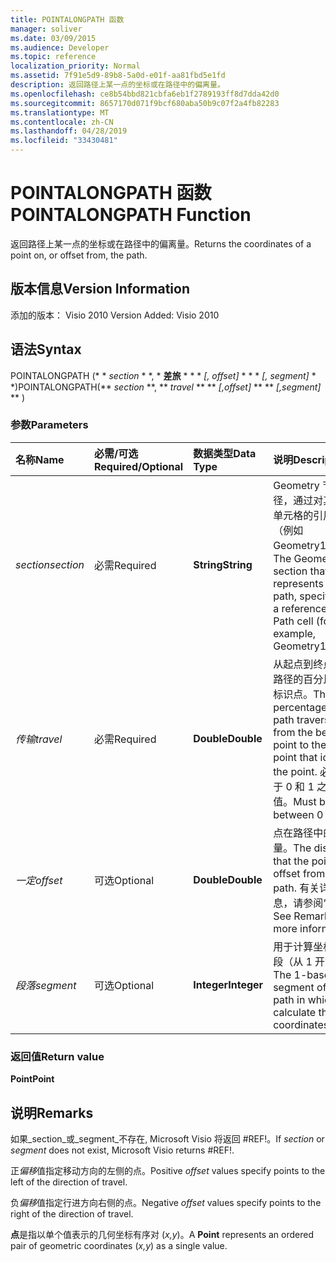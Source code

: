 ```yaml
---
title: POINTALONGPATH 函数
manager: soliver
ms.date: 03/09/2015
ms.audience: Developer
ms.topic: reference
localization_priority: Normal
ms.assetid: 7f91e5d9-89b8-5a0d-e01f-aa81fbd5e1fd
description: 返回路径上某一点的坐标或在路径中的偏离量。
ms.openlocfilehash: ce8b54bbd821cbfa6eb1f2789193ff8d7dda42d0
ms.sourcegitcommit: 8657170d071f9bcf680aba50b9c07f2a4fb82283
ms.translationtype: MT
ms.contentlocale: zh-CN
ms.lasthandoff: 04/28/2019
ms.locfileid: "33430481"
---
```

# <a name="pointalongpath-function"></a><span data-ttu-id="2d51d-103">POINTALONGPATH 函数</span><span class="sxs-lookup"><span data-stu-id="2d51d-103">POINTALONGPATH Function</span></span>

<span data-ttu-id="2d51d-104">返回路径上某一点的坐标或在路径中的偏离量。</span><span class="sxs-lookup"><span data-stu-id="2d51d-104">Returns the coordinates of a point on, or offset from, the path.</span></span>
  
## <a name="version-information"></a><span data-ttu-id="2d51d-105">版本信息</span><span class="sxs-lookup"><span data-stu-id="2d51d-105">Version Information</span></span>

<span data-ttu-id="2d51d-106">添加的版本： Visio 2010
</span><span class="sxs-lookup"><span data-stu-id="2d51d-106">Version Added: Visio 2010</span></span> 
  
## <a name="syntax"></a><span data-ttu-id="2d51d-107">语法</span><span class="sxs-lookup"><span data-stu-id="2d51d-107">Syntax</span></span>

<span data-ttu-id="2d51d-108">POINTALONGPATH (\* \* *section* \* \*, \* **差旅** \* \* \* *[, offset]* \* \* \* *[, segment]* \* \*)</span><span class="sxs-lookup"><span data-stu-id="2d51d-108">POINTALONGPATH(\*\* *section* \*\*, \*\* *travel* \*\* \*\* *[,offset]* \*\* \*\* *[,segment]* \*\* )</span></span> 
  
### <a name="parameters"></a><span data-ttu-id="2d51d-109">参数</span><span class="sxs-lookup"><span data-stu-id="2d51d-109">Parameters</span></span>

|<span data-ttu-id="2d51d-110">**名称**</span><span class="sxs-lookup"><span data-stu-id="2d51d-110">**Name**</span></span>|<span data-ttu-id="2d51d-111">**必需/可选**</span><span class="sxs-lookup"><span data-stu-id="2d51d-111">**Required/Optional**</span></span>|<span data-ttu-id="2d51d-112">**数据类型**</span><span class="sxs-lookup"><span data-stu-id="2d51d-112">**Data Type**</span></span>|<span data-ttu-id="2d51d-113">**说明**</span><span class="sxs-lookup"><span data-stu-id="2d51d-113">**Description**</span></span>|
|:-----|:-----|:-----|:-----|
| <span data-ttu-id="2d51d-114">_section_</span><span class="sxs-lookup"><span data-stu-id="2d51d-114">_section_</span></span> <br/> |<span data-ttu-id="2d51d-115">必需</span><span class="sxs-lookup"><span data-stu-id="2d51d-115">Required</span></span>  <br/> |<span data-ttu-id="2d51d-116">**String**</span><span class="sxs-lookup"><span data-stu-id="2d51d-116">**String**</span></span> <br/> |<span data-ttu-id="2d51d-117">Geometry 节代表路径，通过对其 Path 单元格的引用指定（例如 Geometry1.Path）。</span><span class="sxs-lookup"><span data-stu-id="2d51d-117">The Geometry section that represents the path, specified by a reference to its Path cell (for example, Geometry1.Path).</span></span>  <br/> |
| <span data-ttu-id="2d51d-118">_传输_</span><span class="sxs-lookup"><span data-stu-id="2d51d-118">_travel_</span></span> <br/> |<span data-ttu-id="2d51d-119">必需</span><span class="sxs-lookup"><span data-stu-id="2d51d-119">Required</span></span>  <br/> |<span data-ttu-id="2d51d-120">**Double**</span><span class="sxs-lookup"><span data-stu-id="2d51d-120">**Double**</span></span> <br/> |<span data-ttu-id="2d51d-121">从起点到终点经过的路径的百分比，用于标识点。</span><span class="sxs-lookup"><span data-stu-id="2d51d-121">The percentage of the path traversed, from the begin point to the end point that identifies the point.</span></span> <span data-ttu-id="2d51d-122">必须为介于 0 和 1 之间的值。</span><span class="sxs-lookup"><span data-stu-id="2d51d-122">Must be between 0 and 1.</span></span>  <br/> |
| <span data-ttu-id="2d51d-123">_一定_</span><span class="sxs-lookup"><span data-stu-id="2d51d-123">_offset_</span></span> <br/> |<span data-ttu-id="2d51d-124">可选</span><span class="sxs-lookup"><span data-stu-id="2d51d-124">Optional</span></span>  <br/> |<span data-ttu-id="2d51d-125">**Double**</span><span class="sxs-lookup"><span data-stu-id="2d51d-125">**Double**</span></span> <br/> |<span data-ttu-id="2d51d-126">点在路径中的偏移量。</span><span class="sxs-lookup"><span data-stu-id="2d51d-126">The distance that the point is offset from the path.</span></span> <span data-ttu-id="2d51d-127">有关详细信息，请参阅“注解”。</span><span class="sxs-lookup"><span data-stu-id="2d51d-127">See Remarks for more information.</span></span>  <br/> |
| <span data-ttu-id="2d51d-128">_段落_</span><span class="sxs-lookup"><span data-stu-id="2d51d-128">_segment_</span></span> <br/> |<span data-ttu-id="2d51d-129">可选</span><span class="sxs-lookup"><span data-stu-id="2d51d-129">Optional</span></span>  <br/> |<span data-ttu-id="2d51d-130">**Integer**</span><span class="sxs-lookup"><span data-stu-id="2d51d-130">**Integer**</span></span> <br/> |<span data-ttu-id="2d51d-131">用于计算坐标的路径段（从 1 开始）。</span><span class="sxs-lookup"><span data-stu-id="2d51d-131">The 1-based segment of the path in which to calculate the coordinates.</span></span>  <br/> |
   
### <a name="return-value"></a><span data-ttu-id="2d51d-132">返回值</span><span class="sxs-lookup"><span data-stu-id="2d51d-132">Return value</span></span>

 <span data-ttu-id="2d51d-133">**Point**</span><span class="sxs-lookup"><span data-stu-id="2d51d-133">**Point**</span></span>
  
## <a name="remarks"></a><span data-ttu-id="2d51d-134">说明</span><span class="sxs-lookup"><span data-stu-id="2d51d-134">Remarks</span></span>

<span data-ttu-id="2d51d-135">如果_section_或_segment_不存在, Microsoft Visio 将返回 #REF!。</span><span class="sxs-lookup"><span data-stu-id="2d51d-135">If  _section_ or  _segment_ does not exist, Microsoft Visio returns #REF!.</span></span> 
  
<span data-ttu-id="2d51d-136">正*偏移*值指定移动方向的左侧的点。</span><span class="sxs-lookup"><span data-stu-id="2d51d-136">Positive  *offset*  values specify points to the left of the direction of travel.</span></span> 
  
<span data-ttu-id="2d51d-137">负*偏移*值指定行进方向右侧的点。</span><span class="sxs-lookup"><span data-stu-id="2d51d-137">Negative  *offset*  values specify points to the right of the direction of travel.</span></span> 
  
<span data-ttu-id="2d51d-138">**点**是指以单个值表示的几何坐标有序对 (*x,y*)。</span><span class="sxs-lookup"><span data-stu-id="2d51d-138">A **Point** represents an ordered pair of geometric coordinates (*x,y*) as a single value.</span></span> 
  

